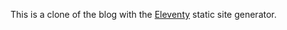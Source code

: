 This is a clone of the blog with the [Eleventy](https://github.com/11ty/eleventy) static site generator.

